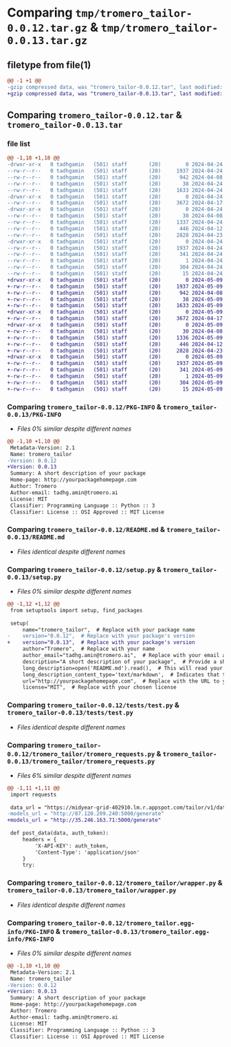 # Comparing `tmp/tromero_tailor-0.0.12.tar.gz` & `tmp/tromero_tailor-0.0.13.tar.gz`

## filetype from file(1)

```diff
@@ -1 +1 @@
-gzip compressed data, was "tromero_tailor-0.0.12.tar", last modified: Wed Apr 24 09:58:06 2024, max compression
+gzip compressed data, was "tromero_tailor-0.0.13.tar", last modified: Thu May  9 14:34:54 2024, max compression
```

## Comparing `tromero_tailor-0.0.12.tar` & `tromero_tailor-0.0.13.tar`

### file list

```diff
@@ -1,18 +1,18 @@
-drwxr-xr-x   0 tadhgamin   (501) staff       (20)        0 2024-04-24 09:58:06.218749 tromero_tailor-0.0.12/
--rw-r--r--   0 tadhgamin   (501) staff       (20)     1937 2024-04-24 09:58:06.218533 tromero_tailor-0.0.12/PKG-INFO
--rw-r--r--   0 tadhgamin   (501) staff       (20)      942 2024-04-08 16:49:32.000000 tromero_tailor-0.0.12/README.md
--rw-r--r--   0 tadhgamin   (501) staff       (20)       38 2024-04-24 09:58:06.218792 tromero_tailor-0.0.12/setup.cfg
--rw-r--r--   0 tadhgamin   (501) staff       (20)     1633 2024-04-24 09:57:55.000000 tromero_tailor-0.0.12/setup.py
-drwxr-xr-x   0 tadhgamin   (501) staff       (20)        0 2024-04-24 09:58:06.216502 tromero_tailor-0.0.12/tests/
--rw-r--r--   0 tadhgamin   (501) staff       (20)     3672 2024-04-17 14:55:07.000000 tromero_tailor-0.0.12/tests/test.py
-drwxr-xr-x   0 tadhgamin   (501) staff       (20)        0 2024-04-24 09:58:06.217317 tromero_tailor-0.0.12/tromero_tailor/
--rw-r--r--   0 tadhgamin   (501) staff       (20)       30 2024-04-08 15:07:54.000000 tromero_tailor-0.0.12/tromero_tailor/__init__.py
--rw-r--r--   0 tadhgamin   (501) staff       (20)     1337 2024-04-24 09:57:47.000000 tromero_tailor-0.0.12/tromero_tailor/tromero_requests.py
--rw-r--r--   0 tadhgamin   (501) staff       (20)      446 2024-04-12 11:06:15.000000 tromero_tailor-0.0.12/tromero_tailor/tromero_utils.py
--rw-r--r--   0 tadhgamin   (501) staff       (20)     2828 2024-04-23 11:05:42.000000 tromero_tailor-0.0.12/tromero_tailor/wrapper.py
-drwxr-xr-x   0 tadhgamin   (501) staff       (20)        0 2024-04-24 09:58:06.218182 tromero_tailor-0.0.12/tromero_tailor.egg-info/
--rw-r--r--   0 tadhgamin   (501) staff       (20)     1937 2024-04-24 09:58:06.000000 tromero_tailor-0.0.12/tromero_tailor.egg-info/PKG-INFO
--rw-r--r--   0 tadhgamin   (501) staff       (20)      341 2024-04-24 09:58:06.000000 tromero_tailor-0.0.12/tromero_tailor.egg-info/SOURCES.txt
--rw-r--r--   0 tadhgamin   (501) staff       (20)        1 2024-04-24 09:58:06.000000 tromero_tailor-0.0.12/tromero_tailor.egg-info/dependency_links.txt
--rw-r--r--   0 tadhgamin   (501) staff       (20)      304 2024-04-24 09:58:06.000000 tromero_tailor-0.0.12/tromero_tailor.egg-info/requires.txt
--rw-r--r--   0 tadhgamin   (501) staff       (20)       15 2024-04-24 09:58:06.000000 tromero_tailor-0.0.12/tromero_tailor.egg-info/top_level.txt
+drwxr-xr-x   0 tadhgamin   (501) staff       (20)        0 2024-05-09 14:34:54.322718 tromero_tailor-0.0.13/
+-rw-r--r--   0 tadhgamin   (501) staff       (20)     1937 2024-05-09 14:34:54.322509 tromero_tailor-0.0.13/PKG-INFO
+-rw-r--r--   0 tadhgamin   (501) staff       (20)      942 2024-04-08 16:49:32.000000 tromero_tailor-0.0.13/README.md
+-rw-r--r--   0 tadhgamin   (501) staff       (20)       38 2024-05-09 14:34:54.322758 tromero_tailor-0.0.13/setup.cfg
+-rw-r--r--   0 tadhgamin   (501) staff       (20)     1633 2024-05-09 14:34:42.000000 tromero_tailor-0.0.13/setup.py
+drwxr-xr-x   0 tadhgamin   (501) staff       (20)        0 2024-05-09 14:34:54.320394 tromero_tailor-0.0.13/tests/
+-rw-r--r--   0 tadhgamin   (501) staff       (20)     3672 2024-04-17 14:55:07.000000 tromero_tailor-0.0.13/tests/test.py
+drwxr-xr-x   0 tadhgamin   (501) staff       (20)        0 2024-05-09 14:34:54.321341 tromero_tailor-0.0.13/tromero_tailor/
+-rw-r--r--   0 tadhgamin   (501) staff       (20)       30 2024-04-08 15:07:54.000000 tromero_tailor-0.0.13/tromero_tailor/__init__.py
+-rw-r--r--   0 tadhgamin   (501) staff       (20)     1336 2024-05-09 14:32:30.000000 tromero_tailor-0.0.13/tromero_tailor/tromero_requests.py
+-rw-r--r--   0 tadhgamin   (501) staff       (20)      446 2024-04-12 11:06:15.000000 tromero_tailor-0.0.13/tromero_tailor/tromero_utils.py
+-rw-r--r--   0 tadhgamin   (501) staff       (20)     2828 2024-04-23 11:05:42.000000 tromero_tailor-0.0.13/tromero_tailor/wrapper.py
+drwxr-xr-x   0 tadhgamin   (501) staff       (20)        0 2024-05-09 14:34:54.322215 tromero_tailor-0.0.13/tromero_tailor.egg-info/
+-rw-r--r--   0 tadhgamin   (501) staff       (20)     1937 2024-05-09 14:34:54.000000 tromero_tailor-0.0.13/tromero_tailor.egg-info/PKG-INFO
+-rw-r--r--   0 tadhgamin   (501) staff       (20)      341 2024-05-09 14:34:54.000000 tromero_tailor-0.0.13/tromero_tailor.egg-info/SOURCES.txt
+-rw-r--r--   0 tadhgamin   (501) staff       (20)        1 2024-05-09 14:34:54.000000 tromero_tailor-0.0.13/tromero_tailor.egg-info/dependency_links.txt
+-rw-r--r--   0 tadhgamin   (501) staff       (20)      304 2024-05-09 14:34:54.000000 tromero_tailor-0.0.13/tromero_tailor.egg-info/requires.txt
+-rw-r--r--   0 tadhgamin   (501) staff       (20)       15 2024-05-09 14:34:54.000000 tromero_tailor-0.0.13/tromero_tailor.egg-info/top_level.txt
```

### Comparing `tromero_tailor-0.0.12/PKG-INFO` & `tromero_tailor-0.0.13/PKG-INFO`

 * *Files 0% similar despite different names*

```diff
@@ -1,10 +1,10 @@
 Metadata-Version: 2.1
 Name: tromero_tailor
-Version: 0.0.12
+Version: 0.0.13
 Summary: A short description of your package
 Home-page: http://yourpackagehomepage.com
 Author: Tromero
 Author-email: tadhg.amin@tromero.ai
 License: MIT
 Classifier: Programming Language :: Python :: 3
 Classifier: License :: OSI Approved :: MIT License
```

### Comparing `tromero_tailor-0.0.12/README.md` & `tromero_tailor-0.0.13/README.md`

 * *Files identical despite different names*

### Comparing `tromero_tailor-0.0.12/setup.py` & `tromero_tailor-0.0.13/setup.py`

 * *Files 0% similar despite different names*

```diff
@@ -1,12 +1,12 @@
 from setuptools import setup, find_packages
 
 setup(
     name="tromero_tailor",  # Replace with your package name
-    version="0.0.12",  # Replace with your package's version
+    version="0.0.13",  # Replace with your package's version
     author="Tromero",  # Replace with your name
     author_email="tadhg.amin@tromero.ai",  # Replace with your email address
     description="A short description of your package",  # Provide a short description
     long_description=open('README.md').read(),  # This will read your long description from README.md
     long_description_content_type='text/markdown',  # Indicates that the long description is in Markdown
     url="http://yourpackagehomepage.com",  # Replace with the URL to your package's homepage
     license="MIT",  # Replace with your chosen license
```

### Comparing `tromero_tailor-0.0.12/tests/test.py` & `tromero_tailor-0.0.13/tests/test.py`

 * *Files identical despite different names*

### Comparing `tromero_tailor-0.0.12/tromero_tailor/tromero_requests.py` & `tromero_tailor-0.0.13/tromero_tailor/tromero_requests.py`

 * *Files 6% similar despite different names*

```diff
@@ -1,11 +1,11 @@
 import requests
 
 data_url = "https://midyear-grid-402910.lm.r.appspot.com/tailor/v1/data"
-models_url = "http://87.120.209.240:5000/generate"
+models_url = "http://35.246.163.71:5000/generate"
 
 def post_data(data, auth_token):
     headers = {
         'X-API-KEY': auth_token,
         'Content-Type': 'application/json'
     }
     try:
```

### Comparing `tromero_tailor-0.0.12/tromero_tailor/wrapper.py` & `tromero_tailor-0.0.13/tromero_tailor/wrapper.py`

 * *Files identical despite different names*

### Comparing `tromero_tailor-0.0.12/tromero_tailor.egg-info/PKG-INFO` & `tromero_tailor-0.0.13/tromero_tailor.egg-info/PKG-INFO`

 * *Files 0% similar despite different names*

```diff
@@ -1,10 +1,10 @@
 Metadata-Version: 2.1
 Name: tromero_tailor
-Version: 0.0.12
+Version: 0.0.13
 Summary: A short description of your package
 Home-page: http://yourpackagehomepage.com
 Author: Tromero
 Author-email: tadhg.amin@tromero.ai
 License: MIT
 Classifier: Programming Language :: Python :: 3
 Classifier: License :: OSI Approved :: MIT License
```

